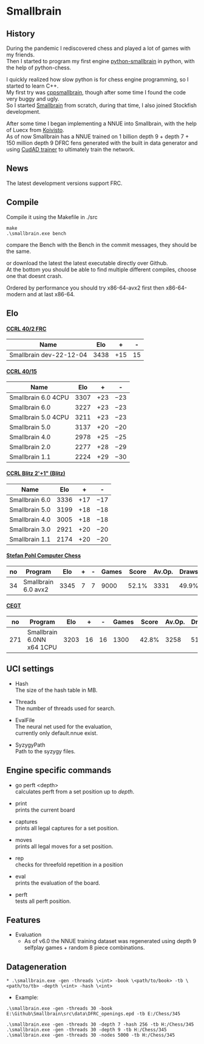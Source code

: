 # Smallbrain

## History

During the pandemic I rediscovered chess and played a lot of games with my friends.<br>
Then I started to program my first engine [python-smallbrain](https://github.com/Disservin/python-smallbrain) in python, with the help of python-chess.<br>

I quickly realized how slow python is for chess engine programming, so I started to learn C++.<br>
My first try was [cppsmallbrain](https://github.com/Disservin/cppsmallbrain), though after some time I found the code very buggy and ugly.<br>
So I started [Smallbrain](https://github.com/Disservin/Smallbrain) from scratch, during that time, I also joined Stockfish development. <br>

After some time I began implementing a NNUE into Smallbrain, with the help of Luecx from [Koivisto](https://github.com/Luecx/Koivisto).<br>
As of now Smallbrain has a NNUE trained on 1 billion depth 9 + depth 7 + 150 million depth 9 DFRC fens generated with the built in data generator and using [CudAD trainer](https://github.com/Luecx/CudAD) to ultimately train the network.

## News

The latest development versions support FRC.

## Compile

Compile it using the Makefile in ./src 

```
make
.\smallbrain.exe bench
```
compare the Bench with the Bench in the commit messages,
they should be the same.

or download the latest the latest executable directly over Github. <br>
At the bottom you should be able to find multiple different compiles, choose one that doesnt crash.

Ordered by performance you should try x86-64-avx2 first then x86-64-modern and at last x86-64.


## Elo

#### [CCRL 40/2 FRC](https://ccrl.chessdom.com/ccrl/404FRC/)
| Name  	          | Elo  	  | +    	| -  	  |
|---	              |---	    |---	  |---	  |
| Smallbrain dev-22-12-04  	| 3438  	| +15  	| 15  	|

#### [CCRL 40/15](http://ccrl.chessdom.com/ccrl/4040/) 

| Name  	              | Elo  	  | +    	| -  	  |
|---	                  |---	    |---	  |---	  |
| Smallbrain 6.0 4CPU  	| 3307  	| +23  	| −23  	|
| Smallbrain 6.0  	    | 3227  	| +23  	| −23  	|
| Smallbrain 5.0 4CPU  	| 3211  	| +23  	| −23  	|
| Smallbrain 5.0  	    | 3137  	| +20  	| −20  	|
| Smallbrain 4.0  	    | 2978  	| +25  	| −25  	|
| Smallbrain 2.0  	    | 2277  	| +28  	| −29  	|
| Smallbrain 1.1  	    | 2224  	| +29  	| −30  	|


#### [CCRL Blitz 2'+1" (Blitz)](http://ccrl.chessdom.com/ccrl/404/)
| Name  	          | Elo  	  | +    	| -  	  |
|---	              |---	    |---	  |---	  |
| Smallbrain 6.0  	| 3336  	| +17  	| −17  	|
| Smallbrain 5.0  	| 3199  	| +18  	| −18  	|
| Smallbrain 4.0  	| 3005  	| +18  	| −18  	|
| Smallbrain 3.0  	| 2921  	| +20  	| −20  	|
| Smallbrain 1.1  	| 2174  	| +20  	| −20  	|

#### [Stefan Pohl Computer Chess](https://www.sp-cc.de/)


| no  | Program             | Elo   | +  | -  | Games | Score | Av.Op. | Draws |
| --- | ------------------- | ----- | -- | -- | ----- | ----- | ------ | ----- |
| 34  | Smallbrain 6.0 avx2 | 3345  | 7  | 7  | 9000  | 52.1% |  3331  | 49.9% |


#### [CEGT](http://www.cegt.net/40_40%20Rating%20List/40_40%20All%20Versions/rangliste.html)

| no  | Program             | Elo   | +  | -  | Games | Score | Av.Op. | Draws |
| --- | ------------------- | ----- | -- | -- | ----- | ----- | ------ | ----- |
| 271 | Smallbrain 6.0NN x64 1CPU | 3203  | 16  | 16  | 1300  | 42.8%	 |  3258  | 51.2% |

## UCI settings
* Hash<br>
  The size of the hash table in MB. 
  
* Threads<br>
  The number of threads used for search. 
  
* EvalFile<br>
  The neural net used for the evaluation,<br>
  currently only default.nnue exist.

* SyzygyPath<br>
  Path to the syzygy files.

## Engine specific commands
* go perft \<depth> <br>
  calculates perft from a set position up to *depth*.
  
* print<br>
  prints the current board
  
* captures<br>
  prints all legal captures for a set position.
  
* moves<br>
  prints all legal moves for a set position.
  
* rep<br>
  checks for threefold repetition in a position
  
* eval<br>
  prints the evaluation of the board.
  
* perft<br>
  tests all perft position.


## Features
* Evaluation
  * As of v6.0 the NNUE training dataset was regenerated using depth 9 selfplay games + random 8 piece combinations.

## Datageneration
```
* .\smallbrain.exe -gen -threads \<int> -book \<path/to/book> -tb \<path/to/tb> -depth \<int> -hash \<int>
```

* Example: 
```
.\smallbrain.exe -gen -threads 30 -book E:\Github\Smallbrain\src\data\DFRC_openings.epd -tb E:/Chess/345
```
```
.\smallbrain.exe -gen -threads 30 -depth 7 -hash 256 -tb H:/Chess/345
.\smallbrain.exe -gen -threads 30 -depth 9 -tb H:/Chess/345
.\smallbrain.exe -gen -threads 30 -nodes 5000 -tb H:/Chess/345
```
